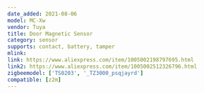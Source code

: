 ```yaml
---
date_added: 2021-08-06
model: MC-Xw
vendor: Tuya
title: Door Magnetic Sensor
category: sensor
supports: contact, battery, tamper
mlink: 
link: https://www.aliexpress.com/item/1005002198797695.html 
link2: https://www.aliexpress.com/item/1005002512326796.html
zigbeemodel: ['TS0203', '_TZ3000_psqjayrd']
compatible: [z2m]
---
```


